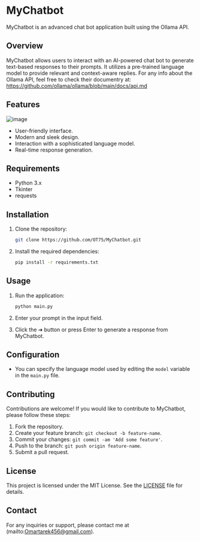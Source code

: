 # MyChatbot

MyChatbot is an advanced chat bot application built using the Ollama API.

## Overview

MyChatbot allows users to interact with an AI-powered chat bot to generate text-based responses to their prompts. It utilizes a pre-trained language model to provide relevant and context-aware replies.
For any info about the Ollama API, feel free to check their documentry at: https://github.com/ollama/ollama/blob/main/docs/api.md

## Features
![image](https://github.com/OT75/MyChatbot/assets/101826309/957dedc4-c415-4968-afdd-66a881a52037)
- User-friendly interface.
- Modern and sleek design.
- Interaction with a sophisticated language model.
- Real-time response generation.

## Requirements

- Python 3.x
- Tkinter
- requests

## Installation

1. Clone the repository:

    ```bash
    git clone https://github.com/OT75/MyChatbot.git
    ```

2. Install the required dependencies:

    ```bash
    pip install -r requirements.txt
    ```

## Usage

1. Run the application:

    ```bash
    python main.py
    ```

2. Enter your prompt in the input field.

3. Click the ➔ button or press Enter to generate a response from MyChatbot.

## Configuration

- You can specify the language model used by editing the `model` variable in the `main.py` file.

## Contributing

Contributions are welcome! If you would like to contribute to MyChatbot, please follow these steps:

1. Fork the repository.
2. Create your feature branch: `git checkout -b feature-name`.
3. Commit your changes: `git commit -am 'Add some feature'`.
4. Push to the branch: `git push origin feature-name`.
5. Submit a pull request.

## License

This project is licensed under the MIT License. See the [LICENSE](LICENSE) file for details.

## Contact

For any inquiries or support, please contact me at (mailto:Omartarek456@gmail.com).
